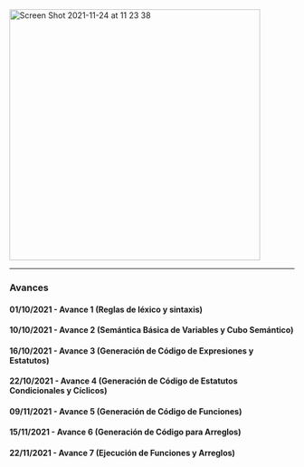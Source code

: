 <img width="443" alt="Screen Shot 2021-11-24 at 11 23 38" src="https://user-images.githubusercontent.com/31547303/143286034-4e2bcded-9393-48b6-944e-1df0cdae3ed5.png">

***

### Avances

#### 01/10/2021 - Avance 1 (Reglas de léxico y sintaxis)

#### 10/10/2021 - Avance 2 (Semántica Básica de Variables y Cubo Semántico)

#### 16/10/2021 - Avance 3 (Generación de Código de Expresiones y Estatutos)

#### 22/10/2021 - Avance 4 (Generación de Código de Estatutos Condicionales y Cíclicos)

#### 09/11/2021 - Avance 5 (Generación de Código de Funciones)

#### 15/11/2021 - Avance 6 (Generación de Código para Arreglos)

#### 22/11/2021 - Avance 7 (Ejecución de Funciones y Arreglos)
